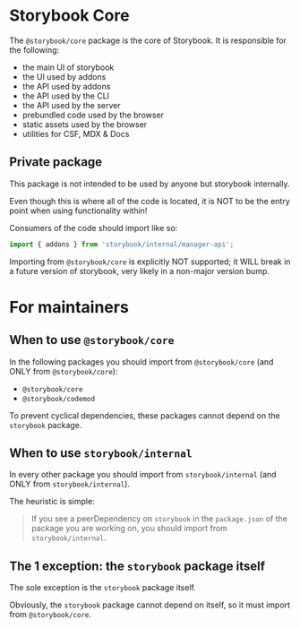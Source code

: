 # Storybook Core

The `@storybook/core` package is the core of Storybook. It is responsible for the following:

- the main UI of storybook
- the UI used by addons
- the API used by addons
- the API used by the CLI
- the API used by the server
- prebundled code used by the browser
- static assets used by the browser
- utilities for CSF, MDX & Docs

## Private package

This package is not intended to be used by anyone but storybook internally.

Even though this is where all of the code is located, it is NOT to be the entry point when using functionality within!

Consumers of the code should import like so:

```ts
import { addons } from 'storybook/internal/manager-api';
```

Importing from `@storybook/core` is explicitly NOT supported; it WILL break in a future version of storybook, very likely in a non-major version bump.

# For maintainers

## When to use `@storybook/core`

In the following packages you should import from `@storybook/core` (and ONLY from `@storybook/core`):

- `@storybook/core`
- `@storybook/codemod`

To prevent cyclical dependencies, these packages cannot depend on the `storybook` package.

## When to use `storybook/internal`

In every other package you should import from `storybook/internal` (and ONLY from `storybook/internal`).

The heuristic is simple:

> If you see a peerDependency on `storybook` in the `package.json` of the package you are working on, you should import from `storybook/internal`.

## The 1 exception: the `storybook` package itself

The sole exception is the `storybook` package itself.

Obviously, the `storybook` package cannot depend on itself, so it must import from `@storybook/core`.
